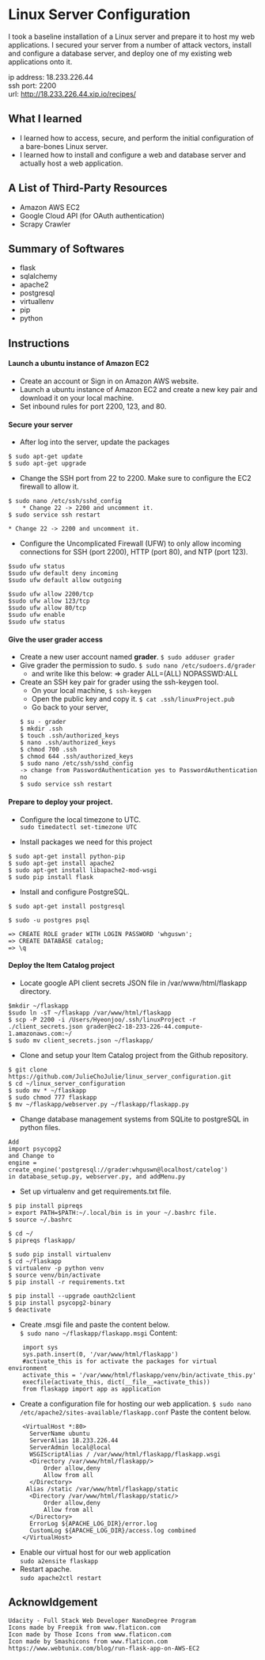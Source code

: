 # Linux Server Configuration
I took a baseline installation of a Linux server and prepare it to host my web applications. I secured your server from a number of attack vectors, install and configure a database server, and deploy one of my existing web applications onto it.

ip address: 18.233.226.44<br />
ssh port: 2200<br />
url: http://18.233.226.44.xip.io/recipes/<br />


## What I learned
* I learned how to access, secure, and perform the initial configuration of a bare-bones Linux server. 
* I learned how to install and configure a web and database server and actually host a web application.


## A List of Third-Party Resources 
* Amazon AWS EC2
* Google Cloud API (for OAuth authentication)
* Scrapy Crawler


## Summary of Softwares
* flask
* sqlalchemy
* apache2
* postgresql
* virtuallenv
* pip
* python

## Instructions

#### Launch a ubuntu instance of Amazon EC2
- Create an account or Sign in on Amazon AWS website.
- Launch a ubuntu instance of Amazon EC2 and create a new key pair and download it on your local machine.
- Set inbound rules for port 2200, 123, and 80.

#### Secure your server
- After log into the server, update the packages
```
$ sudo apt-get update
$ sudo apt-get upgrade
```

- Change the SSH port from 22 to 2200. Make sure to configure the EC2 firewall to allow it.
```
$ sudo nano /etc/ssh/sshd_config 
	* Change 22 -> 2200 and uncomment it. 
$ sudo service ssh restart	
```
	* Change 22 -> 2200 and uncomment it. 

- Configure the Uncomplicated Firewall (UFW) to only allow incoming connections for SSH (port 2200), HTTP (port 80), and NTP (port 123).
```
$sudo ufw status
$sudo ufw default deny incoming
$sudo ufw default allow outgoing

$sudo ufw allow 2200/tcp  
$sudo ufw allow 123/tcp
$sudo ufw allow 80/tcp
$sudo ufw enable
$sudo ufw status
```

#### Give the user **grader** access
- Create a new user account named **grader**.
`$ sudo adduser grader`
- Give grader the permission to sudo.
`$ sudo nano /etc/sudoers.d/grader`
	* and write like this below: 
		=> grader ALL=(ALL) NOPASSWD:ALL
- Create an SSH key pair for grader using the ssh-keygen tool.
	* On your local machine, 
	`$ ssh-keygen`
	* Open the public key and copy it.
	`$ cat .ssh/linuxProject.pub`
	* Go back to your server,
	```
	$ su - grader
	$ mkdir .ssh
	$ touch .ssh/authorized_keys
	$ nano .ssh/authorized_keys
	$ chmod 700 .ssh
	$ chmod 644 .ssh/authorized_keys
 	$ sudo nano /etc/ssh/sshd_config
	-> change from PasswordAuthentication yes to PasswordAuthentication no
	$ sudo service ssh restart
	```

#### Prepare to deploy your project.
- Configure the local timezone to UTC.  
`sudo timedatectl set-timezone UTC`

- Install packages we need for this project
```
$ sudo apt-get install python-pip
$ sudo apt-get install apache2
$ sudo apt-get install libapache2-mod-wsgi
$ sudo pip install flask
```

- Install and configure PostgreSQL.
```
$ sudo apt-get install postgresql

$ sudo -u postgres psql

=> CREATE ROLE grader WITH LOGIN PASSWORD 'whguswn';
=> CREATE DATABASE catalog;
=> \q
```

#### Deploy the Item Catalog project
- Locate google API client secrets JSON file in /var/www/html/flaskapp directory.
```
$mkdir ~/flaskapp
$sudo ln -sT ~/flaskapp /var/www/html/flaskapp 
$ scp -P 2200 -i /Users/Hyeonjoo/.ssh/linuxProject -r ./client_secrets.json grader@ec2-18-233-226-44.compute-1.amazonaws.com:~/
$ sudo mv client_secrets.json ~/flaskapp/
```
- Clone and setup your Item Catalog project from the Github repository.
```
$ git clone https://github.com/JulieChoJulie/linux_server_configuration.git
$ cd ~/linux_server_configuration
$ sudo mv * ~/flaskapp
$ sudo chmod 777 flaskapp
$ mv ~/flaskapp/webserver.py ~/flaskapp/flaskapp.py
```


- Change database management systems from SQLite to postgreSQL in python files.
```
Add
import psycopg2
and Change to 
engine = create_engine('postgresql://grader:whguswn@localhost/catelog')
in database_setup.py, webserver.py, and addMenu.py
```

- Set up virtualenv and get requirements.txt file.
```
$ pip install pipreqs
> export PATH=$PATH:~/.local/bin is in your ~/.bashrc file.
$ source ~/.bashrc

$ cd ~/
$ pipreqs flaskapp/

$ sudo pip install virtualenv
$ cd ~/flaskapp
$ virtualenv -p python venv
$ source venv/bin/activate
$ pip install -r requirements.txt

$ pip install --upgrade oauth2client 
$ pip install psycopg2-binary
$ deactivate
```

- Create .msgi file and paste the content below.  
`$ sudo nano ~/flaskapp/flaskapp.msgi`
Content:
```
	import sys
	sys.path.insert(0, '/var/www/html/flaskapp')
	#activate_this is for activate the packages for virtual environment
	activate_this = '/var/www/html/flaskapp/venv/bin/activate_this.py'
	execfile(activate_this, dict(__file__=activate_this))
	from flaskapp import app as application
```	
- Create a configuration file for hosting our web application.
`$ sudo nano /etc/apache2/sites-available/flaskapp.conf`
Paste the content below.
```
	<VirtualHost *:80>
	  ServerName ubuntu
	  ServerAlias 18.233.226.44
	  ServerAdmin local@local
	  WSGIScriptAlias / /var/www/html/flaskapp/flaskapp.wsgi
	  <Directory /var/www/html/flaskapp/>
	      Order allow,deny
	      Allow from all
	  </Directory>
	 Alias /static /var/www/html/flaskapp/static
	  <Directory /var/www/html/flaskapp/static/>
	      Order allow,deny
	      Allow from all
	  </Directory>
	  ErrorLog ${APACHE_LOG_DIR}/error.log
	  CustomLog ${APACHE_LOG_DIR}/access.log combined
	</VirtualHost>
```
- Enable our virtual host for our web application  
`sudo a2ensite flaskapp`
- Restart apache.  
`sudo apache2ctl restart`


## Acknowldgement
	Udacity - Full Stack Web Developer NanoDegree Program
	Icons made by Freepik from www.flaticon.com 
    Icon made by Those Icons from www.flaticon.com 
    Icon made by Smashicons from www.flaticon.com 
    https://www.webtunix.com/blog/run-flask-app-on-AWS-EC2


